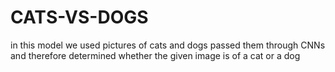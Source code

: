 # CATS-VS-DOGS
in this model we used pictures of cats and dogs passed them through CNNs and therefore determined whether the given image is of a cat or a dog
